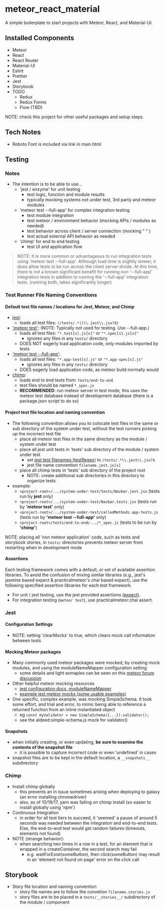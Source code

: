 # meteor_react_material

A simple boilerplate to start projects with Meteor, React, and Material-UI.

## Installed Components
* Meteor
* React
* React Router
* Material-UI
* Eslint
* Prettier
* Jest
* Storybook
* TODO
  - Redux
  - Redux Forms
  - Flow (TBD)

NOTE: check this project for other useful packages and setup steps.

## Tech Notes
* Roboto Font is included via link in main.html

## Testing

### Notes
* The intention is to be able to use...
    + 'jest / enzyme' for unit testing
        - test logic, function and module results
        - typically mocking systems not under test, 3rd party and meteor modules
    + 'meteor test --full-app' for complex integration testing
        - test module integration
        - test meteor / environment behavior (mocking APIs / modules as needed) 
        - test behavior across client / server connection (mocking " " )
        - test actual external API behavior as needed
    + 'chimp' for end to end testing
        - test UI and application flow
    
> NOTE: It is more common or advantageous to run integration tests using 'meteor test --full-app'. Although load time is slightly slower, it does allow tests to be run across the client server divide. At this time, there is not a known significant benefit for running non '--full-app' integration tests in addition to running the '--full-app' integration tests. (running both, takes significantly longer)

### Test Runner File Naming Conventions

#### Default test file names / locations for Jest, Meteor, and Chimp
* [jest](http://facebook.github.io/jest/docs/configuration.html#testregex-string):
  - loads all test files: `(/tests/.*|(\\.jest\\.jsx?$)`
* ['meteor test'](https://guide.meteor.com/testing.html#test-modes): (NOTE: Typically not used for testing. Use --full-app.)
  - loads all test files: `"*.test[s].js[x]"` or `"*.spec[s].js[x]"`
      + ignores any files in any `tests/` directory
  - DOES NOT eagerly load application code, only modules imported by tests
* ['meteor test --full-app'](https://guide.meteor.com/testing.html#test-modes): 
  - loads all test files: `"*.app-test[s].js"` or `"*.app-spec[s].js"`
      + ignores any files in any `tests/` directory
  - DOES eagerly load application code, as meteor build normally would
* [chimp](https://chimp.readme.io/docs/command-line-options):
  - loads end to end tests from: `tests/end-to-end`
  - test files should be named `*_spec.js`
  - __RECOMMENDED__: run meteor server in test mode, this uses the meteor test database instead of development database (there is a package.json script to do so)

#### Project test file location and naming convention
 * The following convention allows you to colocate test files in the same or sub directory of the system under test, without the test runners picking up the incorrect test file
    + place all meteor test files in the same directory as the module / system under test
    + place all jest unit tests in 'tests' sub directory of the module / system under test
        - set [jest test filenames (testRegex)](http://facebook.github.io/jest/docs/configuration.html#testregex-string) to `/tests/.*\\.jest\\.jsx?$`
        - jest file name convention `filename.jest.js[x]`
    + place all chimp tests in 'tests' sub directory of the project root
        - NOTE: create additional sub directories in this directory to organize tests
 * example:
    + `<project-root>/.../system-under-test/tests/Navbar.jest.jsx` (tests run by __jest__ only)
    + `<project-root>/.../system-under-test/Navbar.tests.jsx` (tests run by __'meteor test'__ only)
    + `<project-root>/.../system-under-test/calledMethods.app-tests.js` (tests run by __'meteor test --full-app'__ only)
    + `<project-root>/tests/end-to-end/.../*_spec.js` (tests to be run by __'chimp'__)
    
  NOTE: placing all 'non meteor application' code, such as tests and storybook stories, in `tests/` directories prevents meteor server from restarting when in development mode

#### Assertions
Each testing framework comes with a default, or set of available assertion libraries. To avoid the confusion of mixing similar libraries (e.g., jest's jasmine based expect & practicalmeteor's chai based expect), use the following specified assertion libraries for each test framework.
* For unit / jest testing, use the jest provided assertions [(expect)](https://facebook.github.io/jest/docs/expect.html).
* For integration testing (`meteor test`), use practicalmeteor:chai assert.

### Jest
#### Configuration Settings
* NOTE: setting 'clearMocks' to true, which clears mock call information between tests
#### Mocking Meteor packages
* Many commonly used meteor packages were mocked, by creating mock modules, and using the moduleNameMapper configuration setting
    + some details and light exmaples can be seen on this [meteor forum discussion](https://forums.meteor.com/t/mocking-meteor-package-imports-in-jest/27780/9)
* Other helpful meteor mocking resources
    + [jest configuration docs, moduleNameMapper](http://facebook.github.io/jest/docs/configuration.html#modulenamemapper-object-string-string)
    + [example jest meteor mocks (some usable examples)](https://github.com/Astrocoders/jest-meteor-mocks)
* One specific, complex example, was mocking SimpleSchema. It took some effort, and trial and error, to mimic being able to reference a returned function from an inline instantiated object
    + eg  `const myValidator = new SimpleSchema({...}).validator();`
    + see the aldeed:simple-schema.js mock for validator() 
#### Snapshots
* when initially creating, or even updating, __be sure to examine the contents of the snapshot file__
    - it is possible to capture incorrect code or even 'undefined' in cases
* snapshot files are to be kept in the default location, a `__snapshots__` subdirectory
    
### Chimp
* Install chimp globally
    - this prevents an in issue sometimes arising when deploying to galaxy (an error installing chromedriver)
    - also, as of 10/19/17, yarn was failing on chimp install (so easier to install globally using 'npm')
* Continuous Integration
    - in order for all test tiers to succeed, it 'seemed' a pause of around 5 seconds was needed between the integration and end-to-end tests. Else, the end-to-end test would get random failures (timeouts, elements not found)
* NOTE (strange behavior):
    - when searching two times in a row in a test, for an element that is wrapped in a createContainer, the second search may fail
        + e.g. waitForExist(someButton), then click(someButton) may result in an 'element not found on page' error on the click call

## Storybook
* Story file location and naming convention
    - story file names are to follow the convetion `filename.stories.js`
    - story files are to be placed in a `tests/__stories__/` subdirectory of the module / component      
